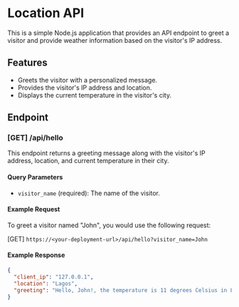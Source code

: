 # Location API

This is a simple Node.js application that provides an API endpoint to greet a visitor and provide weather information based on the visitor's IP address.

## Features

- Greets the visitor with a personalized message.
- Provides the visitor's IP address and location.
- Displays the current temperature in the visitor's city.

## Endpoint

### [GET] /api/hello

This endpoint returns a greeting message along with the visitor's IP address, location, and current temperature in their city.

#### Query Parameters

- `visitor_name` (required): The name of the visitor.

#### Example Request

To greet a visitor named "John", you would use the following request:

[GET] `https://<your-deployment-url>/api/hello?visitor_name=John`

#### Example Response

```json
{
  "client_ip": "127.0.0.1",
  "location": "Lagos",
  "greeting": "Hello, John!, the temperature is 11 degrees Celsius in Lagos"
}
```

